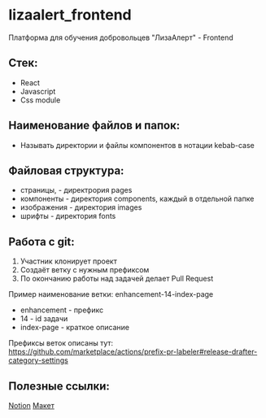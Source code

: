 # lizaalert_frontend
Платформа для обучения добровольцев "ЛизаАлерт" - Frontend

## Стек:
- React
- Javascript
- Css module

## Наименование файлов и папок:
- Называть директории и файлы компонентов в нотации kebab-case

## Файловая структура:
- страницы, - директрория pages
- компоненты - директория components, каждый в отдельной папке
- изображения - директория images
- шрифты - директория fonts

## Работа с git:
1. Участник клонирует проект
2. Создаёт ветку с нужным префиксом
3. По окончанию работы над задачей делает Pull Request

Пример наименование ветки: enhancement-14-index-page

- enhancement - префикс
- 14 - id задачи
- index-page - краткое описание

Префиксы веток описаны тут: https://github.com/marketplace/actions/prefix-pr-labeler#release-drafter-category-settings

## Полезные ссылки:
[Notion](https://www.notion.so/Workspase-1078a8066a6e45fbb9ad07854f7e0f38)
[Макет](https://www.figma.com/file/FasUcYffR2kJAhPvBGcACW/LizaAlert-Mockups?node-id=155%3A5905)
